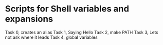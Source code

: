 # Scripts for Shell variables and expansions
Task 0, creates an alias
Task 1, Saying Hello
Task 2, make PATH
Task 3, Lets not ask where it leads
Task 4, global variables

